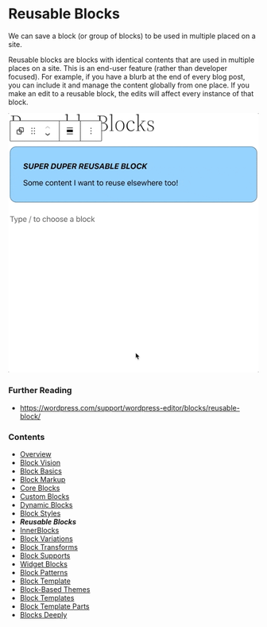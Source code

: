 # Reusable Blocks

We can save a block (or group of blocks) to be used in multiple placed on a site. 

Reusable blocks are blocks with identical contents that are used in multiple places on a site. This is an end-user feature (rather than developer focused). For example, if you have a blurb at the end of every blog post, you can include it and manage the content globally from one place. If you make an edit to a reusable block, the edits will affect every instance of that block.

![reusable blocks demo](images/reusable-blocks.gif)

### Further Reading
- https://wordpress.com/support/wordpress-editor/blocks/reusable-block/ 

### Contents
- [Overview](01-overview.md)
- [Block Vision](02-block-vision.md)
- [Block Basics](03-block-basics.md)
- [Block Markup](04-block-markup.md)
- [Core Blocks](05-core-blocks.md)
- [Custom Blocks](06-custom-blocks.md)
- [Dynamic Blocks](07-dynamic-blocks.md)
- [Block Styles](08-block-styles.md)
- ***Reusable Blocks***
- [InnerBlocks](10-innerblocks.md)
- [Block Variations](11-block-variations.md)
- [Block Transforms](12-block-transforms.md)
- [Block Supports](13-block-supports.md)
- [Widget Blocks](14-widget-blocks.md)
- [Block Patterns](15-block-patterns.md)
- [Block Template](16-block-template.md)
- [Block-Based Themes](17-block-based-themes.md)
- [Block Templates](18-block-templates.md)
- [Block Template Parts](19-block-template-parts.md)
- [Blocks Deeply](20-blocks-deeply.md)